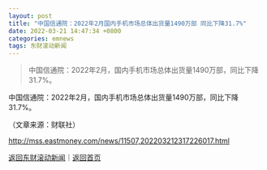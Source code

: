 ```yaml
---
layout: post
title: "中国信通院：2022年2月国内手机市场总体出货量1490万部 同比下降31.7%"
date: 2022-03-21 14:47:34 +0800
categories: emnews
tags: 东财滚动新闻
---
```

> 中国信通院：2022年2月，国内手机市场总体出货量1490万部，同比下降31.7%。

<p>中国信通院：2022年2月，国内手机市场总体出货量1490万部，同比下降31.7%。 </p><p class="em_media">（文章来源：财联社）</p>

<http://mss.eastmoney.com/news/11507,202203212317226017.html>

[返回东财滚动新闻](//finews.withounder.com/emnews/)｜[返回首页](//finews.withounder.com/)